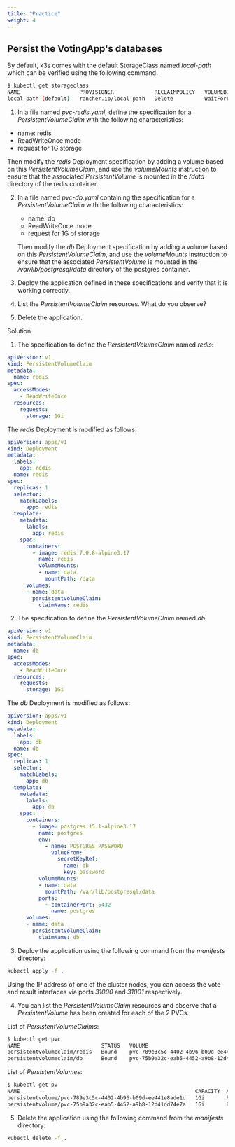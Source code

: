 ```yaml
---
title: "Practice"
weight: 4
---
```


## Persist the VotingApp's databases

By default, k3s comes with the default StorageClass named *local-path* which can be verified using the following command.

```bash
$ kubectl get storageclass
NAME                   PROVISIONER             RECLAIMPOLICY   VOLUMEBINDINGMODE      ALLOWVOLUMEEXPANSION   AGE
local-path (default)   rancher.io/local-path   Delete          WaitForFirstConsumer   false                  1h4m
```

1. In a file named *pvc-redis.yaml*, define the specification for a *PersistentVolumeClaim* with the following characteristics:

- name: redis
- ReadWriteOnce mode
- request for 1G storage

Then modify the *redis* Deployment specification by adding a volume based on this *PersistentVolumeClaim*, and use the *volumeMounts* instruction to ensure that the associated *PersistentVolume* is mounted in the */data* directory of the redis container.

2. In a file named *pvc-db.yaml* containing the specification for a *PersistentVolumeClaim* with the following characteristics:  

    - name: db
    - ReadWriteOnce mode
    - request for 1G of storage

    Then modify the *db* Deployment specification by adding a volume based on this *PersistentVolumeClaim*, and use the *volumeMounts* instruction to ensure that the associated *PersistentVolume* is mounted in the */var/lib/postgresql/data* directory of the postgres container.

3. Deploy the application defined in these specifications and verify that it is working correctly.

4. List the *PersistentVolumeClaim* resources. What do you observe?

5. Delete the application.


Solution

1. The specification to define the *PersistentVolumeClaim* named *redis*:

``` yaml {filename="pvc-redis.yaml"}
apiVersion: v1
kind: PersistentVolumeClaim
metadata: 
  name: redis
spec: 
  accessModes:
    - ReadWriteOnce
  resources:
    requests: 
      storage: 1Gi
```

The *redis* Deployment is modified as follows:

``` yaml {filename="deploy-redis.yaml"}
apiVersion: apps/v1
kind: Deployment
metadata:
  labels:
    app: redis
  name: redis
spec:
  replicas: 1
  selector:
    matchLabels:
      app: redis
  template:
    metadata:
      labels:
        app: redis
    spec:
      containers:
        - image: redis:7.0.8-alpine3.17
          name: redis
          volumeMounts:
          - name: data
            mountPath: /data
      volumes:
      - name: data
        persistentVolumeClaim:
          claimName: redis
```

2. The specification to define the *PersistentVolumeClaim* named *db*:

``` yaml {filename="pvc-db.yaml"}
apiVersion: v1
kind: PersistentVolumeClaim
metadata: 
  name: db
spec: 
  accessModes:
    - ReadWriteOnce
  resources:
    requests: 
      storage: 1Gi
```

The *db* Deployment is modified as follows:

``` yaml {filename="deploy-db.yaml"}
apiVersion: apps/v1
kind: Deployment
metadata:
  labels:
    app: db
  name: db
spec:
  replicas: 1
  selector:
    matchLabels:
      app: db
  template:
    metadata:
      labels:
        app: db
    spec:
      containers:
        - image: postgres:15.1-alpine3.17
          name: postgres
          env:
            - name: POSTGRES_PASSWORD
              valueFrom:
                secretKeyRef:
                  name: db
                  key: password
          volumeMounts:
          - name: data
            mountPath: /var/lib/postgresql/data
          ports:
            - containerPort: 5432
              name: postgres
      volumes:
      - name: data
        persistentVolumeClaim: 
          claimName: db
```

3. Deploy the application using the following command from the *manifests* directory:

``` bash
kubectl apply -f .
```

Using the IP address of one of the cluster nodes, you can access the vote and result interfaces via ports *31000* and *31001* respectively.

4. You can list the *PersistentVolumeClaim* resources and observe that a *PersistentVolume* has been created for each of the 2 PVCs.

List of *PersistentVolumeClaims*:
``` bash
$ kubectl get pvc
NAME                          STATUS   VOLUME                                     CAPACITY  ACCESS MODES   STORAGECLASS   AGE
persistentvolumeclaim/redis   Bound    pvc-789e3c5c-4402-4b96-b09d-ee441e8ade1d   1Gi       RWO            local-path     39s
persistentvolumeclaim/db      Bound    pvc-75b9a32c-eab5-4452-a9b8-12d41dd74e7a   1Gi       RWO            local-path     39s
```

List of *PersistentVolumes*:
``` bash
$ kubectl get pv
NAME                                                        CAPACITY  ACCESS MODES   RECLAIM POLICY   STATUS   CLAIM           STORAGECLASS   REASON   AGE
persistentvolume/pvc-789e3c5c-4402-4b96-b09d-ee441e8ade1d   1Gi       RWO            Delete           Bound    default/redis   local-path              32s
persistentvolume/pvc-75b9a32c-eab5-4452-a9b8-12d41dd74e7a   1Gi       RWO            Delete           Bound    default/db      local-path              32s
```

5. Delete the application using the following command from the *manifests* directory:

``` bash
kubectl delete -f .
```

